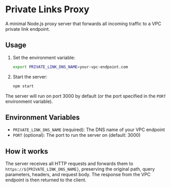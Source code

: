 # Private Links Proxy

A minimal Node.js proxy server that forwards all incoming traffic to a VPC private link endpoint.

## Usage

1. Set the environment variable:
   ```bash
   export PRIVATE_LINK_DNS_NAME=your-vpc-endpoint.com
   ```

2. Start the server:
   ```bash
   npm start
   ```

The server will run on port 3000 by default (or the port specified in the `PORT` environment variable).

## Environment Variables

- `PRIVATE_LINK_DNS_NAME` (required): The DNS name of your VPC endpoint
- `PORT` (optional): The port to run the server on (default: 3000)

## How it works

The server receives all HTTP requests and forwards them to `https://${PRIVATE_LINK_DNS_NAME}`, preserving the original path, query parameters, headers, and request body. The response from the VPC endpoint is then returned to the client.
